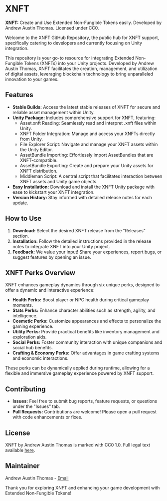 # XNFT

**XNFT:** Create and Use Extended Non-Fungible Tokens easily. Developed by Andrew Austin Thomas. Licensed under CC0.

Welcome to the XNFT GitHub Repository, the public hub for XNFT support, specifically catering to developers and currently focusing on Unity integration.

This repository is your go-to resource for integrating Extended Non-Fungible Tokens (XNFTs) into your Unity projects. Developed by Andrew Austin Thomas, XNFT facilitates the creation, management, and utilization of digital assets, leveraging blockchain technology to bring unparalleled innovation to your games.

## Features

- **Stable Builds:** Access the latest stable releases of XNFT for secure and reliable asset management within Unity.
- **Unity Package:** Includes comprehensive support for XNFT, featuring:
  - Asset.xnft Reading: Seamlessly read and interpret .xnft files within Unity.
  - XNFT Folder Integration: Manage and access your XNFTs directly from Unity.
  - File Explorer Script: Navigate and manage your XNFT assets within the Unity Editor.
  - AssetBundle Importing: Effortlessly import AssetBundles that are XNFT-compatible.
  - AssetBundle Exporting: Create and prepare your Unity assets for XNFT distribution.
  - Middleman Script: A central script that facilitates interaction between XNFT assets and Unity game objects.
- **Easy Installation:** Download and install the XNFT Unity package with ease to kickstart your XNFT integration.
- **Version History:** Stay informed with detailed release notes for each update.

## How to Use

1. **Download:** Select the desired XNFT release from the "Releases" section.
2. **Installation:** Follow the detailed instructions provided in the release notes to integrate XNFT into your Unity project.
3. **Feedback:** We value your input! Share your experiences, report bugs, or suggest features by opening an issue.

## XNFT Perks Overview

XNFT enhances gameplay dynamics through six unique perks, designed to offer a dynamic and interactive experience:

- **Health Perks:** Boost player or NPC health during critical gameplay moments.
- **Stats Perks:** Enhance character abilities such as strength, agility, and intelligence.
- **Cosmetic Perks:** Customize appearances and effects to personalize the gaming experience.
- **Utility Perks:** Provide practical benefits like inventory management and exploration aids.
- **Social Perks:** Foster community interaction with unique companions and social hub benefits.
- **Crafting & Economy Perks:** Offer advantages in game crafting systems and economic interactions.

These perks can be dynamically applied during runtime, allowing for a flexible and immersive gameplay experience powered by XNFT support.

## Contributing

- **Issues:** Feel free to submit bug reports, feature requests, or questions under the "Issues" tab.
- **Pull Requests:** Contributions are welcome! Please open a pull request with code enhancements or fixes.

## License

XNFT by Andrew Austin Thomas is marked with CC0 1.0. Full legal text available [here](https://creativecommons.org/publicdomain/zero/1.0/).

## Maintainer

Andrew Austin Thomas - [Email](mailto:aaustint2017@gmail.com)

Thank you for exploring XNFT and enhancing your game development with Extended Non-Fungible Tokens!
